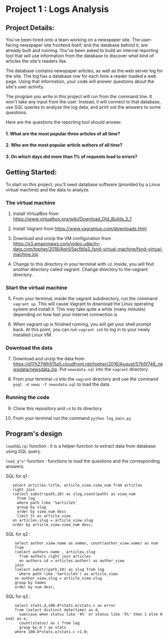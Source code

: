 # Project 1 : Logs Analysis

## Project Details:

You've been hired onto a team working on a newspaper site. The user-facing newspaper site frontend itself, and the database behind it, are already built and running. You've been asked to build an internal reporting tool that will use information from the database to discover what kind of articles the site's readers like.

The database contains newspaper articles, as well as the web server log for the site. The log has a database row for each time a reader loaded a web page. Using that information, your code will answer questions about the site's user activity.

The program you write in this project will run from the command line. It won't take any input from the user. Instead, it will connect to that database, use SQL queries to analyze the log data, and print out the answers to some questions.

Here are the questions the reporting tool should answer.

#### 1. What are the most popular three articles of all time?

#### 2. Who are the most popular article authors of all time?

#### 3. On which days did more than 1% of requests lead to errors?

## Getting Started:

To start on this project, you'll need database software (provided by a Linux virtual machine) and the data to analyze.

### The virtual machine

1. Install VirtualBox from https://www.virtualbox.org/wiki/Download_Old_Builds_5_1

2. Install Vagrant from https://www.vagrantup.com/downloads.html

3. Download and unzip the VM configuration from https://s3.amazonaws.com/video.udacity-data.com/topher/2018/April/5acfbfa3_fsnd-virtual-machine/fsnd-virtual-machine.zip

4.  Change to this directory in your terminal with `cd`. Inside, you will find another directory called vagrant. Change directory to the vagrant directory.

### Start the virtual machine

5. From your terminal, inside the vagrant subdirectory, run the command `vagrant up`. This will cause Vagrant to download the Linux operating system and install it. This may take quite a while (many minutes) depending on how fast your Internet connection is.

6. When vagrant up is finished running, you will get your shell prompt back. At this point, you can run `vagrant ssh` to log in to your newly installed Linux VM.

### Download the data

 7. Download and unzip the data from https://d17h27t6h515a5.cloudfront.net/topher/2016/August/57b5f748_newsdata/newsdata.zip. Put `newsdata.sql` into the `vagrant` directory.
 
 8. From your terminal `cd` into the `vagrant` directory and use the command `psql -d news -f newsdata.sql` to load the data.

### Running the code

 9. Clone this repository and `cd` to its directory.
 
 10. From your terminal run the command `python log_main.py`
 
 ## Program's design
 
  `loadSQL(q)` function : it is a helper function to extract data from database using SQL query.
  
  `load_q"x"` function : functions to load the questions and the corresponding answers.
  
  SQL for q1 : 
   ```
      select articles.title, article_view.view_num from articles 
      right join 
      (select substr(path,10) as slug,count(path) as view_num 
        from log 
        where path like '%article%' 
        group by slug 
        order by view_num desc 
        limit 3) as article_view
      on articles.slug = article_view.slug
      order by article_view.view_num desc;
   ```
  SQL for q2 :
  ```
      select author_view.name as names, count(author_view.name) as num 
      from
      (select authors.name , articles.slug
        from authors right join articles 
        on authors.id = articles.author) as author_view 
      join
      (select substr(path,10) as slug from log
        where path like '%article%') as article_view
      on author_view.slug = article_view.slug
      group by names
      order by num desc;
  ```
  SQL for q3 :
  ```
      select stats.d,100.0*stats.e/stats.c as error 
      from (select distinct date(time) as d,
        sum(case when status like '4%' or status like '5%' then 1 else 0 end) as e,
        count(status) as c from log 
        group by d ) as stats
      where 100.0*stats.e/stats.c >1.0;
  ```

